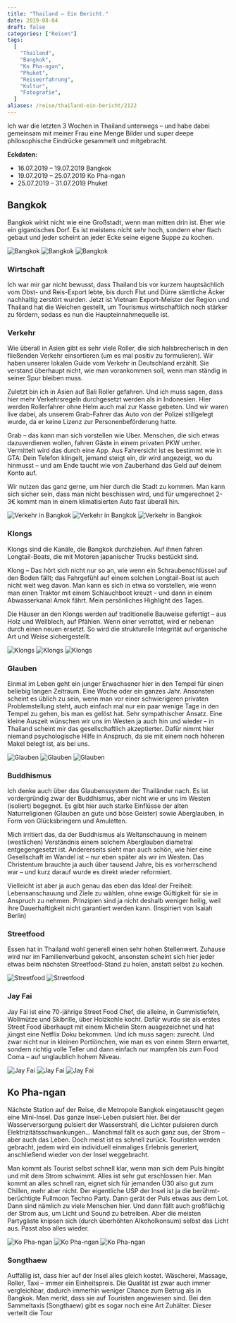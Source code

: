 ```yaml
---
title: "Thailand – Ein Bericht."
date: 2019-08-04
draft: false
categories: ["Reisen"]
tags:
  [
    "Thailand",
    "Bangkok",
    "Ko Pha-ngan",
    "Phuket",
    "Reiseerfahrung",
    "Kultur",
    "Fotografie",
  ]
aliases: /reise/thailand-ein-bericht/2122
---
```


Ich war die letzten 3 Wochen in Thailand unterwegs – und habe dabei gemeinsam mit meiner Frau eine Menge Bilder und super deepe philosophische Eindrücke gesammelt und mitgebracht.

**Eckdaten:**

- 16.07.2019 – 19.07.2019 Bangkok
- 19.07.2019 – 25.07.2019 Ko Pha-ngan
- 25.07.2019 – 31.07.2019 Phuket

## Bangkok

Bangkok wirkt nicht wie eine Großstadt, wenn man mitten drin ist. Eher wie ein gigantisches Dorf. Es ist meistens nicht sehr hoch, sondern eher flach gebaut und jeder scheint an jeder Ecke seine eigene Suppe zu kochen.

![Bangkok](/images/IMG_0005-1024x768.jpeg)
![Bangkok](/images/IMG_0007-768x1024.jpeg)
![Bangkok](/images/IMG_0011-1024x768.jpeg)

### Wirtschaft

Ich war mir gar nicht bewusst, dass Thailand bis vor kurzem hauptsächlich vom Obst- und Reis-Export lebte, bis durch Flut und Dürre sämtliche Äcker nachhaltig zerstört wurden. Jetzt ist Vietnam Export-Meister der Region und Thailand hat die Weichen gestellt, um Tourismus wirtschaftlich noch stärker zu fördern, sodass es nun die Haupteinnahmequelle ist.

### Verkehr

Wie überall in Asien gibt es sehr viele Roller, die sich halsbrecherisch in den fließenden Verkehr einsortieren (um es mal positiv zu formulieren).
Wir haben unserer lokalen Guide vom Verkehr in Deutschland erzählt. Sie verstand überhaupt nicht, wie man vorankommen soll, wenn man ständig in seiner Spur bleiben muss.

Zuletzt bin ich in Asien auf Bali Roller gefahren. Und ich muss sagen, dass hier mehr Verkehrsregeln durchgesetzt werden als in Indonesien. Hier werden Rollerfahrer ohne Helm auch mal zur Kasse gebeten. Und wir waren live dabei, als unserem Grab-Fahrer das Auto von der Polizei stillgelegt wurde, da er keine Lizenz zur Personenbeförderung hatte.

Grab – das kann man sich vorstellen wie Uber. Menschen, die sich etwas dazuverdienen wollen, fahren Gäste in einem privaten PKW umher. Vermittelt wird das durch eine App. Aus Fahrersicht ist es bestimmt wie in GTA: Dein Telefon klingelt, jemand steigt ein, dir wird angezeigt, wo du hinmusst – und am Ende taucht wie von Zauberhand das Geld auf deinem Konto auf.

Wir nutzen das ganz gerne, um hier durch die Stadt zu kommen. Man kann sich sicher sein, dass man nicht beschissen wird, und für umgerechnet 2-3€ kommt man in einem klimatisierten Auto fast überall hin.

![Verkehr in Bangkok](/images/IMG_0003-1024x768.jpeg)
![Verkehr in Bangkok](/images/IMG_0004-1024x768.jpeg)
![Verkehr in Bangkok](/images/IMG_0008-1024x768.jpeg)

### Klongs

Klongs sind die Kanäle, die Bangkok durchziehen. Auf ihnen fahren Longtail-Boats, die mit Motoren japanischer Trucks bestückt sind.

Klong – Das hört sich nicht nur so an, wie wenn ein Schraubenschlüssel auf den Boden fällt; das Fahrgefühl auf einem solchen Longtail-Boat ist auch nicht weit weg davon. Man kann es sich in etwa so vorstellen, wie wenn man einen Traktor mit einem Schlauchboot kreuzt – und dann in einem Abwasserkanal Amok fährt. Mein persönliches Highlight des Tages.

Die Häuser an den Klongs werden auf traditionelle Bauweise gefertigt – aus Holz und Wellblech, auf Pfählen. Wenn einer verrottet, wird er nebenan durch einen neuen ersetzt. So wird die strukturelle Integrität auf organische Art und Weise sichergestellt.

![Klongs](/images/IMG_0001-1024x768.jpeg)
![Klongs](/images/IMG_0021-1024x768.jpeg)
![Klongs](/images/IMG_0022-1024x768.jpeg)

### Glauben

Einmal im Leben geht ein junger Erwachsener hier in den Tempel für einen beliebig langen Zeitraum. Eine Woche oder ein ganzes Jahr.
Ansonsten scheint es üblich zu sein, wenn man vor einer schwierigeren privaten Problemstellung steht, auch einfach mal nur ein paar wenige Tage in den Tempel zu gehen, bis man es gelöst hat.
Sehr sympathischer Ansatz. Eine kleine Auszeit wünschen wir uns im Westen ja auch hin und wieder – in Thailand scheint mir das gesellschaftlich akzeptierter.
Dafür nimmt hier niemand psychologische Hilfe in Anspruch, da sie mit einem noch höheren Makel belegt ist, als bei uns.

![Glauben](/images/IMG_0043-768x1024.jpeg)
![Glauben](/images/IMG_0006-768x1024.jpeg)
![Glauben](/images/IMG_0033-768x1024.jpg)

### Buddhismus

Ich denke auch über das Glaubenssystem der Thailänder nach.
Es ist vordergründig zwar der Buddhismus, aber nicht wie er uns im Westen (isoliert) begegnet. Es gibt hier auch starke Einflüsse der alten Naturreligionen (Glauben an gute und böse Geister) sowie Aberglauben, in Form von Glücksbringern und Amuletten.

Mich irritiert das, da der Buddhismus als Weltanschauung in meinem (westlichen) Verständnis einem solchem Aberglauben diametral entgegengesetzt ist.
Andererseits sieht man auch schön, wie hier eine Gesellschaft im Wandel ist – nur eben später als wir im Westen. Das Christentum brauchte ja auch über tausend Jahre, bis es vorherrschend war – und kurz darauf wurde es direkt wieder reformiert.

Vielleicht ist aber ja auch genau das eben das Ideal der Freiheit: Lebensanschauung und Ziele zu wählen, ohne ewige Gültigkeit für sie in Anspruch zu nehmen. Prinzipien sind ja nicht deshalb weniger heilig, weil ihre Dauerhaftigkeit nicht garantiert werden kann. (Inspiriert von Isaiah Berlin)

### Streetfood

Essen hat in Thailand wohl generell einen sehr hohen Stellenwert. Zuhause wird nur im Familienverbund gekocht, ansonsten scheint sich hier jeder etwas beim nächsten Streetfood-Stand zu holen, anstatt selbst zu kochen.

![Streetfood](/images/IMG_0018-1024x768.jpeg)
![Streetfood](/images/IMG_0020-1024x768.jpeg)

### Jay Fai

Jay Fai ist eine 70-jährige Street Food Chef, die alleine, in Gummistiefeln, Wollmütze und Skibrille, über Holzkohle kocht. Dafür wurde sie als erstes Street Food überhaupt mit einem Michelin Stern ausgezeichnet und hat jüngst eine Netflix Doku bekommen.
Und ich muss sagen: zurecht. Und zwar nicht nur in kleinen Portiönchen, wie man es von einem Stern erwartet, sondern richtig volle Teller und dann einfach nur mampfen bis zum Food Coma – auf unglaublich hohem Niveau.

![Jay Fai](/images/IMG_0041-768x1024.jpeg)
![Jay Fai](/images/IMG_0075-1024x768.jpg)
![Jay Fai](/images/IMG_0040-1024x768.jpeg)

## Ko Pha-ngan

Nächste Station auf der Reise, die Metropole Bangkok eingetauscht gegen eine Mini-Insel.
Das ganze Insel-Leben pulsiert hier. Bei der Wasserversorgung pulsiert der Wasserstrahl, die Lichter pulsieren durch Elektrizitätsschwankungen... Manchmal fällt es auch ganz aus, der Strom – aber auch das Leben. Doch meist ist es schnell zurück.
Touristen werden gebracht, jedem wird ein individuell einmaliges Erlebnis generiert, anschließend wieder von der Insel weggebracht.

Man kommt als Tourist selbst schnell klar, wenn man sich dem Puls hingibt und mit dem Strom schwimmt. Alles ist sehr gut erschlossen hier. Man kommt an alles schnell ran, eignet sich für jemanden Ü30 also gut zum Chillen, mehr aber nicht.
Der eigentliche USP der Insel ist ja die berühmt-berüchtigte Fullmoon Techno Party. Dann gerät der Puls etwas aus dem Lot.
Dann sind nämlich zu viele Menschen hier. Und dann fällt auch großflächig der Strom aus, um Licht und Sound zu betreiben.
Aber die meisten Partygäste knipsen sich (durch überhöhten Alkoholkonsum) selbst das Licht aus. Passt also alles wieder.

![Ko Pha-ngan](/images/IMG_0042-1024x768.jpeg)
![Ko Pha-ngan](/images/IMG_0044-1024x768.jpeg)
![Ko Pha-ngan](/images/IMG_0045-1024x768.jpeg)

### Songthaew

Auffällig ist, dass hier auf der Insel alles gleich kostet. Wäscherei, Massage, Roller, Taxi – immer ein Einheitspreis.
Die Qualität ist zwar auch immer vergleichbar, dadurch immerhin weniger Chance zum Betrug als in Bangkok. Man merkt, dass sie auf Touristen angewiesen sind.
Bei den Sammeltaxis (Songthaew) gibt es sogar noch eine Art Zuhälter. Dieser verteilt die Tour
